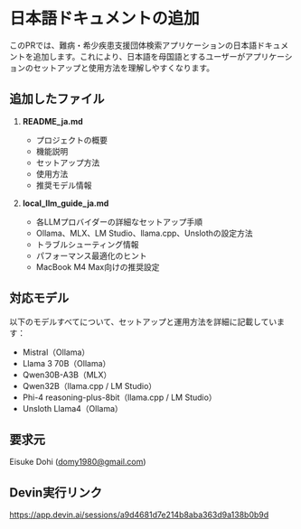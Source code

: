 # 日本語ドキュメントの追加

このPRでは、難病・希少疾患支援団体検索アプリケーションの日本語ドキュメントを追加します。これにより、日本語を母国語とするユーザーがアプリケーションのセットアップと使用方法を理解しやすくなります。

## 追加したファイル

1. **README_ja.md**
   - プロジェクトの概要
   - 機能説明
   - セットアップ方法
   - 使用方法
   - 推奨モデル情報

2. **local_llm_guide_ja.md**
   - 各LLMプロバイダーの詳細なセットアップ手順
   - Ollama、MLX、LM Studio、llama.cpp、Unslothの設定方法
   - トラブルシューティング情報
   - パフォーマンス最適化のヒント
   - MacBook M4 Max向けの推奨設定

## 対応モデル

以下のモデルすべてについて、セットアップと運用方法を詳細に記載しています：
- Mistral（Ollama）
- Llama 3 70B（Ollama）
- Qwen30B-A3B（MLX）
- Qwen32B（llama.cpp / LM Studio）
- Phi-4 reasoning-plus-8bit（llama.cpp / LM Studio）
- Unsloth Llama4（Ollama）

## 要求元

Eisuke Dohi (domy1980@gmail.com)

## Devin実行リンク

https://app.devin.ai/sessions/a9d4681d7e214b8aba363d9a138b0b9d
